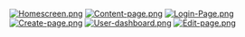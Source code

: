 [![Homescreen.png](https://i.postimg.cc/rwtW5dbr/Homescreen.png)](https://postimg.cc/G4dHCpbL)
[![Content-page.png](https://i.postimg.cc/pTcgN1B4/Content-page.png)](https://postimg.cc/tZPrWkwN)
[![Login-Page.png](https://i.postimg.cc/Y04Ttfn9/Login-Page.png)](https://postimg.cc/vxs0z9dF)
[![Create-page.png](https://i.postimg.cc/vTpkTgkv/Create-page.png)](https://postimg.cc/MfmdrTWc)
[![User-dashboard.png](https://i.postimg.cc/15qbTBV7/User-dashboard.png)](https://postimg.cc/6yBH4d0C)
[![Edit-page.png](https://i.postimg.cc/P5b9fq4m/Edit-page.png)](https://postimg.cc/QFt00hvt)